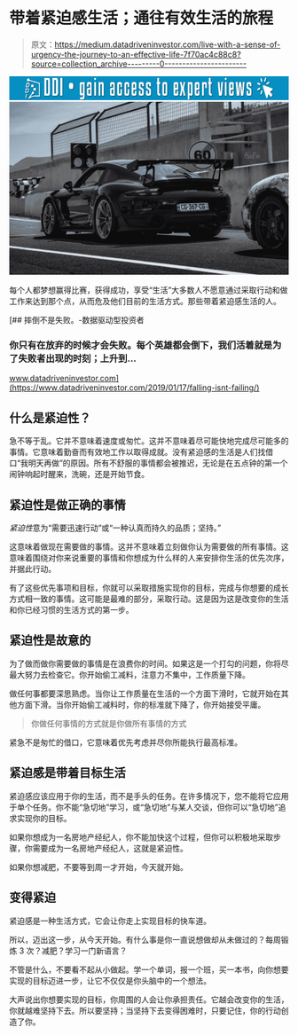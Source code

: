 # 带着紧迫感生活；通往有效生活的旅程

> 原文：<https://medium.datadriveninvestor.com/live-with-a-sense-of-urgency-the-journey-to-an-effective-life-7f70ac4c88c8?source=collection_archive---------0----------------------->

[![](img/269213a11bdc3136361e11368369adf2.png)](http://www.track.datadriveninvestor.com/1B9E)![](img/1b27b66938f413b1c12458a4ae3657d6.png)

每个人都梦想赢得比赛，获得成功，享受“生活”大多数人不愿意通过采取行动和做工作来达到那个点，从而危及他们目前的生活方式。那些带着紧迫感生活的人。

[](https://www.datadriveninvestor.com/2019/01/17/falling-isnt-failing/) [## 摔倒不是失败。-数据驱动型投资者

### 你只有在放弃的时候才会失败。每个英雄都会倒下，我们活着就是为了失败者出现的时刻；上升到…

www.datadriveninvestor.com](https://www.datadriveninvestor.com/2019/01/17/falling-isnt-failing/) 

## 什么是紧迫性？

急不等于乱。它并不意味着速度或匆忙。这并不意味着尽可能快地完成尽可能多的事情。它意味着勤奋而有效地工作以取得成就。没有紧迫感的生活是人们找借口“我明天再做”的原因。所有不舒服的事情都会被推迟，无论是在五点钟的第一个闹钟响起时醒来，洗碗，还是开始节食。

## 紧迫性是做正确的事情

*紧迫性*意为“需要迅速行动”或“一种认真而持久的品质；坚持。”

这意味着做现在需要做的事情。这并不意味着立刻做你认为需要做的所有事情。这意味着围绕对你来说重要的事情和你想成为什么样的人来安排你生活的优先次序，并据此行动。

有了这些优先事项和目标，你就可以采取措施实现你的目标，完成与你想要的成长方式相一致的事情。这可能是最难的部分，采取行动。这是因为这是改变你的生活和你已经习惯的生活方式的第一步。

## 紧迫性是故意的

为了做而做你需要做的事情是在浪费你的时间。如果这是一个打勾的问题，你将尽最大努力去检查它。你开始偷工减料，注意力不集中，工作质量下降。

做任何事都要深思熟虑。当你让工作质量在生活的一个方面下滑时，它就开始在其他方面下滑。当你开始偷工减料时，你的标准就下降了，你开始接受平庸。

> 你做任何事情的方式就是你做所有事情的方式

紧急不是匆忙的借口，它意味着优先考虑并尽你所能执行最高标准。

## 紧迫感是带着目标生活

紧迫感应该应用于你的生活，而不是手头的任务。在许多情况下，您不能将它应用于单个任务。你不能“急切地”学习，或“急切地”与某人交谈，但你可以“急切地”追求实现你的目标。

如果你想成为一名房地产经纪人，你不能加快这个过程，但你可以积极地采取步骤，你需要成为一名房地产经纪人，这就是紧迫性。

如果你想减肥，不要等到周一才开始，今天就开始。

## 变得紧迫

紧迫感是一种生活方式，它会让你走上实现目标的快车道。

所以，迈出这一步，从今天开始。有什么事是你一直说想做却从未做过的？每周锻炼 3 次？减肥？学习一门新语言？

不管是什么，不要看不起从小做起。学一个单词，报一个班，买一本书，向你想要实现的目标迈进一步，让它不仅仅是你头脑中的一个想法。

大声说出你想要实现的目标，你周围的人会让你承担责任。它越会改变你的生活，你就越难坚持下去。所以要坚持；当坚持下去变得困难时，只要记住，你的行动创造了你。